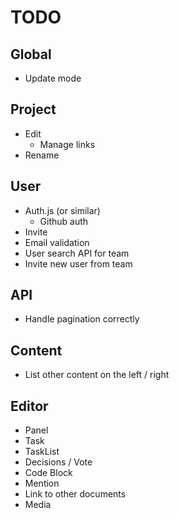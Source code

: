 # TODO

## Global

- Update mode

## Project

- Edit
  - Manage links
- Rename

## User

- Auth.js (or similar)
  - Github auth
- Invite
- Email validation
- User search API for team
- Invite new user from team

## API

- Handle pagination correctly

## Content

- List other content on the left / right

## Editor

- Panel
- Task
- TaskList
- Decisions / Vote
- Code Block
- Mention
- Link to other documents
- Media
